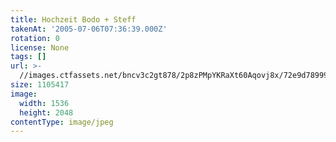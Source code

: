 ```yaml
---
title: Hochzeit Bodo + Steff
takenAt: '2005-07-06T07:36:39.000Z'
rotation: 0
license: None
tags: []
url: >-
  //images.ctfassets.net/bncv3c2gt878/2p8zPMpYKRaXt60Aqovj8x/72e9d789995b215a91942d4efb660495/hochzeit-bodo--steff_4560372514_o
size: 1105417
image:
  width: 1536
  height: 2048
contentType: image/jpeg
---
```


